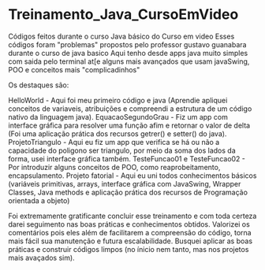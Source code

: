 # Treinamento_Java_CursoEmVideo
Códigos feitos durante o curso Java básico do Curso em video
Esses códigos foram "problemas" propostos pelo professor gustavo guanabara durante o curso de java basico
Aqui tenho desde apps java muito simples com saida pelo terminal at[e alguns mais avançados que usam javaSwing, POO e conceitos mais "complicadinhos"

Os destaques são: 

HelloWorld - Aqui foi meu primeiro código e java (Aprendie apliquei conceitos de variaveis, atribuições e compreendi a estrutura de um código nativo da linguagem java).
EquacaoSegundoGrau - Fiz um app com interface gráfica para resolver uma função afim e retornar o valor de delta (Foi uma aplicação prática dos recursos getrer() e setter() do java).
ProjetoTriangulo - Aqui eu fiz um app que verifica se há ou não a capacidade do poligono ser triangulo, por meio da soma dos lados da forma, usei interface gráfica também.
TesteFuncao01 e TesteFuncao02 - Por introduzir alguns conceitos de POO, como reaprobeitamento, encapsulamento.
Projeto fatorial - Aqui eu uni todos conhecimentos básicos (variáveis primitivas, arrays, interface gráfica com JavaSwing, Wrapper Classes, Java methods e aplicação prática dos recursos de Programação orientada a objeto)

Foi extremamente gratificante concluir esse treinamento e com toda certeza darei seguimento nas boas práticas e conhecimentos obtidos.
Valorizei os comentários pois eles além de facilitarem a compreensão do código, torna mais fácil sua manutenção e futura escalabilidade.
Busquei aplicar as boas práticas e construir códigos limpos (no ínicio nem tanto, mas nos projetos mais avaçados sim).
